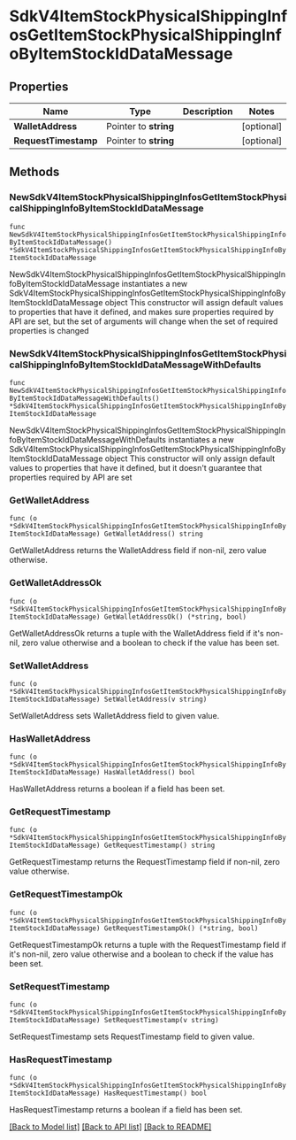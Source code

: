 # SdkV4ItemStockPhysicalShippingInfosGetItemStockPhysicalShippingInfoByItemStockIdDataMessage

## Properties

Name | Type | Description | Notes
------------ | ------------- | ------------- | -------------
**WalletAddress** | Pointer to **string** |  | [optional] 
**RequestTimestamp** | Pointer to **string** |  | [optional] 

## Methods

### NewSdkV4ItemStockPhysicalShippingInfosGetItemStockPhysicalShippingInfoByItemStockIdDataMessage

`func NewSdkV4ItemStockPhysicalShippingInfosGetItemStockPhysicalShippingInfoByItemStockIdDataMessage() *SdkV4ItemStockPhysicalShippingInfosGetItemStockPhysicalShippingInfoByItemStockIdDataMessage`

NewSdkV4ItemStockPhysicalShippingInfosGetItemStockPhysicalShippingInfoByItemStockIdDataMessage instantiates a new SdkV4ItemStockPhysicalShippingInfosGetItemStockPhysicalShippingInfoByItemStockIdDataMessage object
This constructor will assign default values to properties that have it defined,
and makes sure properties required by API are set, but the set of arguments
will change when the set of required properties is changed

### NewSdkV4ItemStockPhysicalShippingInfosGetItemStockPhysicalShippingInfoByItemStockIdDataMessageWithDefaults

`func NewSdkV4ItemStockPhysicalShippingInfosGetItemStockPhysicalShippingInfoByItemStockIdDataMessageWithDefaults() *SdkV4ItemStockPhysicalShippingInfosGetItemStockPhysicalShippingInfoByItemStockIdDataMessage`

NewSdkV4ItemStockPhysicalShippingInfosGetItemStockPhysicalShippingInfoByItemStockIdDataMessageWithDefaults instantiates a new SdkV4ItemStockPhysicalShippingInfosGetItemStockPhysicalShippingInfoByItemStockIdDataMessage object
This constructor will only assign default values to properties that have it defined,
but it doesn't guarantee that properties required by API are set

### GetWalletAddress

`func (o *SdkV4ItemStockPhysicalShippingInfosGetItemStockPhysicalShippingInfoByItemStockIdDataMessage) GetWalletAddress() string`

GetWalletAddress returns the WalletAddress field if non-nil, zero value otherwise.

### GetWalletAddressOk

`func (o *SdkV4ItemStockPhysicalShippingInfosGetItemStockPhysicalShippingInfoByItemStockIdDataMessage) GetWalletAddressOk() (*string, bool)`

GetWalletAddressOk returns a tuple with the WalletAddress field if it's non-nil, zero value otherwise
and a boolean to check if the value has been set.

### SetWalletAddress

`func (o *SdkV4ItemStockPhysicalShippingInfosGetItemStockPhysicalShippingInfoByItemStockIdDataMessage) SetWalletAddress(v string)`

SetWalletAddress sets WalletAddress field to given value.

### HasWalletAddress

`func (o *SdkV4ItemStockPhysicalShippingInfosGetItemStockPhysicalShippingInfoByItemStockIdDataMessage) HasWalletAddress() bool`

HasWalletAddress returns a boolean if a field has been set.

### GetRequestTimestamp

`func (o *SdkV4ItemStockPhysicalShippingInfosGetItemStockPhysicalShippingInfoByItemStockIdDataMessage) GetRequestTimestamp() string`

GetRequestTimestamp returns the RequestTimestamp field if non-nil, zero value otherwise.

### GetRequestTimestampOk

`func (o *SdkV4ItemStockPhysicalShippingInfosGetItemStockPhysicalShippingInfoByItemStockIdDataMessage) GetRequestTimestampOk() (*string, bool)`

GetRequestTimestampOk returns a tuple with the RequestTimestamp field if it's non-nil, zero value otherwise
and a boolean to check if the value has been set.

### SetRequestTimestamp

`func (o *SdkV4ItemStockPhysicalShippingInfosGetItemStockPhysicalShippingInfoByItemStockIdDataMessage) SetRequestTimestamp(v string)`

SetRequestTimestamp sets RequestTimestamp field to given value.

### HasRequestTimestamp

`func (o *SdkV4ItemStockPhysicalShippingInfosGetItemStockPhysicalShippingInfoByItemStockIdDataMessage) HasRequestTimestamp() bool`

HasRequestTimestamp returns a boolean if a field has been set.


[[Back to Model list]](../README.md#documentation-for-models) [[Back to API list]](../README.md#documentation-for-api-endpoints) [[Back to README]](../README.md)


